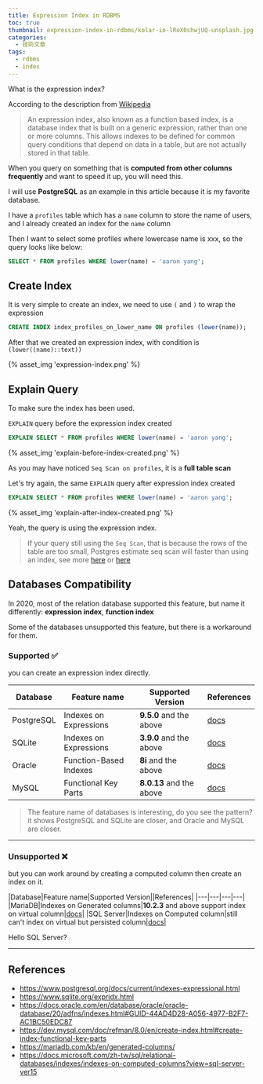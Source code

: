 ```yaml
---
title: Expression Index in RDBMS
toc: true
thumbnail: expression-index-in-rdbms/kolar-io-lRoX0shwjUQ-unsplash.jpg
categories:
  - 技術文章
tags:
  - rdbms
  - index
---
```


What is the expression index?

According to the description from [Wikipedia](https://en.wikipedia.org/wiki/Expression_index)

> An expression index, also known as a function based index, is a database index that is built on a generic expression, rather than one or more columns. This allows indexes to be defined for common query conditions that depend on data in a table, but are not actually stored in that table.

When you query on something that is **computed from other columns frequently** and want to speed it up, you will need this.

I will use **PostgreSQL** as an example in this article because it is my favorite database.

<!-- more -->

I have a `profiles` table which has a `name` column to store the name of users, and I already created an index for the `name` column

Then I want to select some profiles where lowercase name is xxx, so the query looks like below:

```sql
SELECT * FROM profiles WHERE lower(name) = 'aaron yang';
```

## Create Index

It is very simple to create an index, we need to use `(` and `)` to wrap the expression

```sql
CREATE INDEX index_profiles_on_lower_name ON profiles (lower(name));
```

After that we created an expression index, with condition is `(lower((name)::text))`

{% asset_img 'expression-index.png' %}

## Explain Query

To make sure the index has been used.

`EXPLAIN` query before the expression index created

```sql
EXPLAIN SELECT * FROM profiles WHERE lower(name) = 'aaron yang';
```

{% asset_img 'explain-before-index-created.png' %}

As you may have noticed `Seq Scan on profiles`, it is a **full table scan**

Let's try again, the same `EXPLAIN` query after expression index created

```sql
EXPLAIN SELECT * FROM profiles WHERE lower(name) = 'aaron yang';
```

{% asset_img 'explain-after-index-created.png' %}

Yeah, the query is using the expression index.

> If your query still using the `Seq Scan`, that is because the rows of the table are too small, Postgres estimate seq scan will faster than using an index, see more [here](https://stackoverflow.com/a/52833441/9762797) or [here](https://blog.niclin.tw/2018/06/14/%E7%82%BA%E4%BB%80%E9%BA%BC-postgres-%E4%B8%8D%E9%81%B8%E6%93%87-index-scan-%E5%8D%BB%E9%81%B8%E6%93%87-seq-scan/)

## Databases Compatibility

In 2020, most of the relation database supported this feature, but name it differently: **expression index**, **function index**

Some of the databases unsupported this feature, but there is a workaround for them.

### Supported ✅

you can create an expression index directly.

|Database|Feature name|Supported Version|References|
|---|---|---|---|
|PostgreSQL|Indexes on Expressions|**9.5.0** and the above|[docs](https://www.postgresql.org/docs/current/indexes-expressional.html)|
|SQLite|Indexes on Expressions|**3.9.0** and the above|[docs](https://www.sqlite.org/expridx.html)|
|Oracle|Function-Based Indexes|**8i** and the above|[docs](https://docs.oracle.com/en/database/oracle/oracle-database/20/adfns/indexes.html#GUID-44AD4D28-A056-4977-B2F7-AC1BC50EDC87)|
|MySQL|Functional Key Parts|**8.0.13** and the above|[docs](https://dev.mysql.com/doc/refman/8.0/en/create-index.html#create-index-functional-key-parts)|

> The feature name of databases is interesting, do you see the pattern? it shows PostgreSQL and SQLite are closer, and Oracle and MySQL are closer.

---

### Unsupported ❌

but you can work around by creating a computed column then create an index on it.

|Database|Feature name|Supported Version||References|
|---|---|---|---|
|MariaDB|Indexes on Generated columns|**10.2.3** and above support index on virtual column|[docs](https://mariadb.com/kb/en/generated-columns/)|
|SQL Server|Indexes on Computed column|still can't index on virtual but persisted column|[docs](https://docs.microsoft.com/zh-tw/sql/relational-databases/indexes/indexes-on-computed-columns?view=sql-server-ver15)|

Hello SQL Server?

---

## References

- <https://www.postgresql.org/docs/current/indexes-expressional.html>
- <https://www.sqlite.org/expridx.html>
- <https://docs.oracle.com/en/database/oracle/oracle-database/20/adfns/indexes.html#GUID-44AD4D28-A056-4977-B2F7-AC1BC50EDC87>
- <https://dev.mysql.com/doc/refman/8.0/en/create-index.html#create-index-functional-key-parts>
- <https://mariadb.com/kb/en/generated-columns/>
- <https://docs.microsoft.com/zh-tw/sql/relational-databases/indexes/indexes-on-computed-columns?view=sql-server-ver15>
